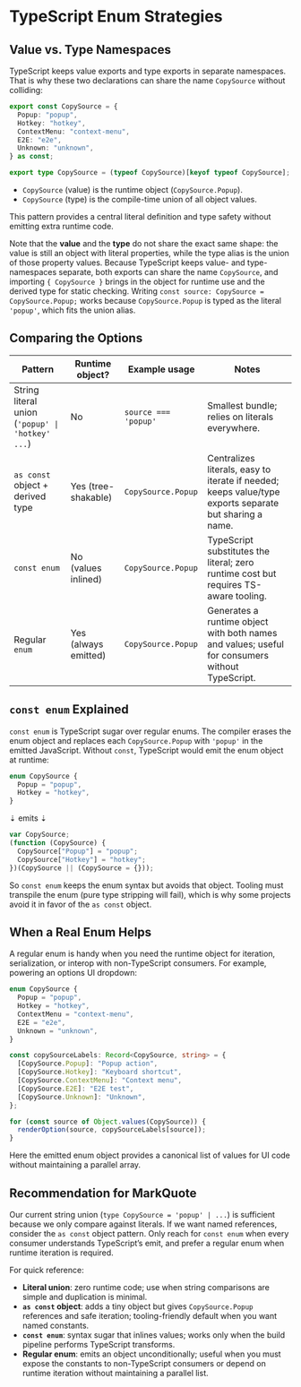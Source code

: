 # TypeScript Enum Strategies

## Value vs. Type Namespaces

TypeScript keeps value exports and type exports in separate namespaces. That is why these two declarations can share the name `CopySource` without colliding:

```ts
export const CopySource = {
  Popup: "popup",
  Hotkey: "hotkey",
  ContextMenu: "context-menu",
  E2E: "e2e",
  Unknown: "unknown",
} as const;

export type CopySource = (typeof CopySource)[keyof typeof CopySource];
```

- `CopySource` (value) is the runtime object (`CopySource.Popup`).
- `CopySource` (type) is the compile-time union of all object values.

This pattern provides a central literal definition and type safety without emitting extra runtime code.

Note that the **value** and the **type** do not share the exact same shape: the value is still an object with literal properties, while the type alias is the union of those property values. Because TypeScript keeps value- and type-namespaces separate, both exports can share the name `CopySource`, and importing `{ CopySource }` brings in the object for runtime use and the derived type for static checking. Writing `const source: CopySource = CopySource.Popup;` works because `CopySource.Popup` is typed as the literal `'popup'`, which fits the union alias.

## Comparing the Options

| Pattern                                          | Runtime object?      | Example usage        | Notes                                                                                                  |
| ------------------------------------------------ | -------------------- | -------------------- | ------------------------------------------------------------------------------------------------------ |
| String literal union (`'popup' \| 'hotkey' ...`) | No                   | `source === 'popup'` | Smallest bundle; relies on literals everywhere.                                                        |
| `as const` object + derived type                 | Yes (tree-shakable)  | `CopySource.Popup`   | Centralizes literals, easy to iterate if needed; keeps value/type exports separate but sharing a name. |
| `const enum`                                     | No (values inlined)  | `CopySource.Popup`   | TypeScript substitutes the literal; zero runtime cost but requires TS-aware tooling.                   |
| Regular `enum`                                   | Yes (always emitted) | `CopySource.Popup`   | Generates a runtime object with both names and values; useful for consumers without TypeScript.        |

## `const enum` Explained

`const enum` is TypeScript sugar over regular enums. The compiler erases the enum object and replaces each `CopySource.Popup` with `'popup'` in the emitted JavaScript. Without `const`, TypeScript would emit the enum object at runtime:

```ts
enum CopySource {
  Popup = "popup",
  Hotkey = "hotkey",
}
```

⇣ emits ⇣

```js
var CopySource;
(function (CopySource) {
  CopySource["Popup"] = "popup";
  CopySource["Hotkey"] = "hotkey";
})(CopySource || (CopySource = {}));
```

So `const enum` keeps the enum syntax but avoids that object. Tooling must transpile the enum (pure type stripping will fail), which is why some projects avoid it in favor of the `as const` object.

## When a Real Enum Helps

A regular enum is handy when you need the runtime object for iteration, serialization, or interop with non-TypeScript consumers. For example, powering an options UI dropdown:

```ts
enum CopySource {
  Popup = "popup",
  Hotkey = "hotkey",
  ContextMenu = "context-menu",
  E2E = "e2e",
  Unknown = "unknown",
}

const copySourceLabels: Record<CopySource, string> = {
  [CopySource.Popup]: "Popup action",
  [CopySource.Hotkey]: "Keyboard shortcut",
  [CopySource.ContextMenu]: "Context menu",
  [CopySource.E2E]: "E2E test",
  [CopySource.Unknown]: "Unknown",
};

for (const source of Object.values(CopySource)) {
  renderOption(source, copySourceLabels[source]);
}
```

Here the emitted enum object provides a canonical list of values for UI code without maintaining a parallel array.

## Recommendation for MarkQuote

Our current string union (`type CopySource = 'popup' | ...`) is sufficient because we only compare against literals. If we want named references, consider the `as const` object pattern. Only reach for `const enum` when every consumer understands TypeScript’s emit, and prefer a regular enum when runtime iteration is required.

For quick reference:

- **Literal union**: zero runtime code; use when string comparisons are simple and duplication is minimal.
- **`as const` object**: adds a tiny object but gives `CopySource.Popup` references and safe iteration; tooling-friendly default when you want named constants.
- **`const enum`**: syntax sugar that inlines values; works only when the build pipeline performs TypeScript transforms.
- **Regular enum**: emits an object unconditionally; useful when you must expose the constants to non-TypeScript consumers or depend on runtime iteration without maintaining a parallel list.
